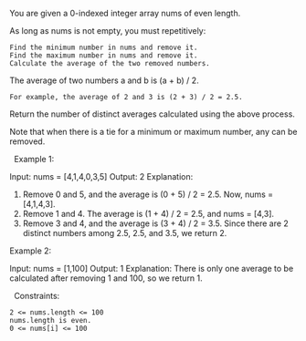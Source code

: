 You are given a 0-indexed integer array nums of even length.

As long as nums is not empty, you must repetitively:


	Find the minimum number in nums and remove it.
	Find the maximum number in nums and remove it.
	Calculate the average of the two removed numbers.


The average of two numbers a and b is (a + b) / 2.


	For example, the average of 2 and 3 is (2 + 3) / 2 = 2.5.


Return the number of distinct averages calculated using the above process.

Note that when there is a tie for a minimum or maximum number, any can be removed.

 
Example 1:

Input: nums = [4,1,4,0,3,5]
Output: 2
Explanation:
1. Remove 0 and 5, and the average is (0 + 5) / 2 = 2.5. Now, nums = [4,1,4,3].
2. Remove 1 and 4. The average is (1 + 4) / 2 = 2.5, and nums = [4,3].
3. Remove 3 and 4, and the average is (3 + 4) / 2 = 3.5.
Since there are 2 distinct numbers among 2.5, 2.5, and 3.5, we return 2.


Example 2:

Input: nums = [1,100]
Output: 1
Explanation:
There is only one average to be calculated after removing 1 and 100, so we return 1.


 
Constraints:


	2 <= nums.length <= 100
	nums.length is even.
	0 <= nums[i] <= 100

